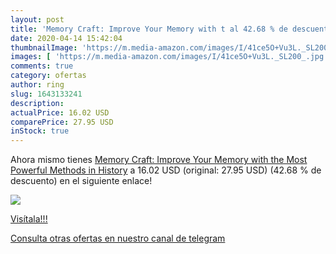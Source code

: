 ```yaml
---
layout: post
title: 'Memory Craft: Improve Your Memory with t al 42.68 % de descuento'
date: 2020-04-14 15:42:04
thumbnailImage: 'https://m.media-amazon.com/images/I/41ce5O+Vu3L._SL200_.jpg'
images: [ 'https://m.media-amazon.com/images/I/41ce5O+Vu3L._SL200_.jpg' ]
comments: true
category: ofertas
author: ring
slug: 1643133241
description:
actualPrice: 16.02 USD
comparePrice: 27.95 USD
inStock: true
---
```


Ahora mismo tienes [Memory Craft: Improve Your Memory with the Most Powerful Methods in History](https://www.amazon.com/dp/1643133241/?tag=redken08-20) a 16.02 USD (original: 27.95 USD) (42.68 %  de descuento) en el siguiente enlace!

[![](https://m.media-amazon.com/images/I/41ce5O+Vu3L._SL200_.jpg)](https://www.amazon.com/dp/1643133241/?tag=redken08-20)

[Visítala!!!](https://www.amazon.com/dp/1643133241/?tag=redken08-20)

[Consulta otras ofertas en nuestro canal de telegram](https://t.me/s/ofertas25)
